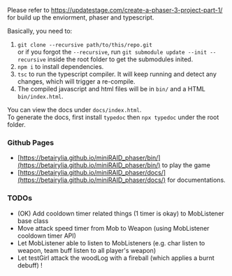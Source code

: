 Please refer to https://updatestage.com/create-a-phaser-3-project-part-1/ for build up the enviorment, phaser and typescript.  

Basically, you need to:  
1. `git clone --recursive path/to/this/repo.git`  
or if you forgot the `--recursive`, run `git submodule update --init --recursive` inside the root folder to get the submodules inited.  
2. `npm i` to install dependencies.  
3. `tsc` to run the typescript compiler. It will keep running and detect any changes, which will trigger a re-compile.  
4. The compiled javascript and html files will be in `bin/` and a HTML `bin/index.html`.  

You can view the docs under `docs/index.html`.  
To generate the docs, first install `typedoc` then `npx typedoc` under the root folder.  

### Github Pages

* [https://betairylia.github.io/miniRAID_phaser/bin/](https://betairylia.github.io/miniRAID_phaser/bin/) to play the game
* [https://betairylia.github.io/miniRAID_phaser/docs/](https://betairylia.github.io/miniRAID_phaser/docs/) for documentations.

### TODOs

* (OK) Add cooldown timer related things (1 timer is okay) to MobListener base class
* Move attack speed timer from Mob to Weapon (using MobListener cooldown timer API)
* Let MobListener able to listen to MobListeners (e.g. char listen to weapon, team buff listen to all player's weapon)
* Let testGirl attack the woodLog with a fireball (which applies a burnt debuff) !
